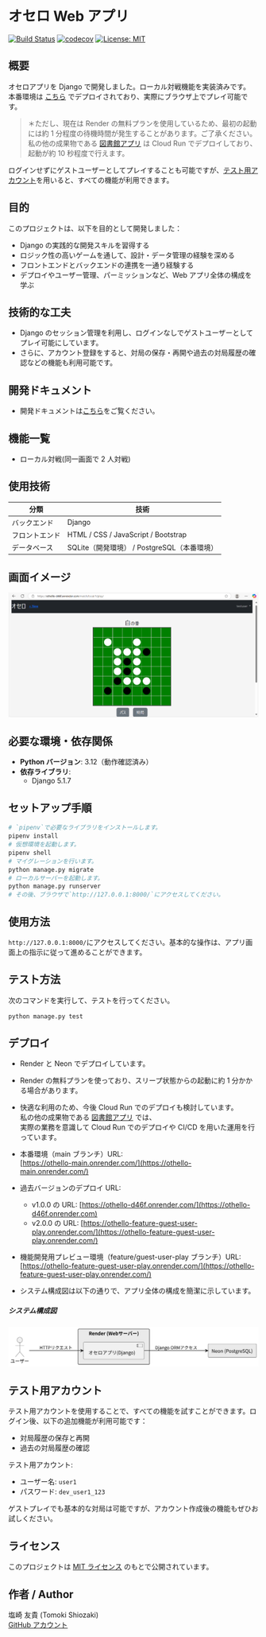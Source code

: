 # オセロ Web アプリ

[![Build Status](https://github.com/tomoki-shiozaki/othello/actions/workflows/ci.yml/badge.svg)](https://github.com/tomoki-shiozaki/othello/actions/workflows/ci.yml)
[![codecov](https://codecov.io/gh/tomoki-shiozaki/othello/graph/badge.svg?token=W0PHF5YR7Z)](https://codecov.io/gh/tomoki-shiozaki/othello)
[![License: MIT](https://img.shields.io/badge/License-MIT-yellow.svg)](LICENSE)

## 概要

オセロアプリを Django で開発しました。ローカル対戦機能を実装済みです。  
本番環境は [こちら](https://othello-main.onrender.com/) でデプロイされており、実際にブラウザ上でプレイ可能です。

> ＊ただし、現在は Render の無料プランを使用しているため、最初の起動には約 1 分程度の待機時間が発生することがあります。ご了承ください。
> 私の他の成果物である [図書館アプリ](https://github.com/tomoki-shiozaki/distributed-library) は Cloud Run でデプロイしており、起動が約 10 秒程度で行えます。

ログインせずにゲストユーザーとしてプレイすることも可能ですが、[テスト用アカウント](#テスト用アカウント)を用いると、すべての機能が利用できます。

## 目的

このプロジェクトは、以下を目的として開発しました：

- Django の実践的な開発スキルを習得する
- ロジック性の高いゲームを通して、設計・データ管理の経験を深める
- フロントエンドとバックエンドの連携を一通り経験する
- デプロイやユーザー管理、パーミッションなど、Web アプリ全体の構成を学ぶ

## 技術的な工夫

- Django のセッション管理を利用し、ログインなしでゲストユーザーとしてプレイ可能にしています。
- さらに、アカウント登録をすると、対局の保存・再開や過去の対局履歴の確認などの機能も利用可能です。

## 開発ドキュメント

- 開発ドキュメントは[こちら](docs/README.md)をご覧ください。

## 機能一覧

- ローカル対戦(同一画面で 2 人対戦)

## 使用技術

| 分類           | 技術                                        |
| -------------- | ------------------------------------------- |
| バックエンド   | Django                                      |
| フロントエンド | HTML / CSS / JavaScript / Bootstrap         |
| データベース   | SQLite（開発環境） / PostgreSQL（本番環境） |

## 画面イメージ

![ゲーム画面(2025/04/27)](docs/images/game_image_v0.2.0.png)

## 必要な環境・依存関係

- **Python バージョン**: 3.12（動作確認済み）
- **依存ライブラリ**:
  - Django 5.1.7

## セットアップ手順

```bash
# `pipenv`で必要なライブラリをインストールします。
pipenv install
# 仮想環境を起動します。
pipenv shell
# マイグレーションを行います。
python manage.py migrate
# ローカルサーバーを起動します。
python manage.py runserver
# その後、ブラウザで`http://127.0.0.1:8000/`にアクセスしてください。
```

## 使用方法

`http://127.0.0.1:8000/`にアクセスしてください。基本的な操作は、アプリ画面上の指示に従って進めることができます。

## テスト方法

次のコマンドを実行して、テストを行ってください。

```bash
python manage.py test
```

## デプロイ

- Render と Neon でデプロイしています。
- Render の無料プランを使っており、スリープ状態からの起動に約 1 分かかる場合があります。
- 快適な利用のため、今後 Cloud Run でのデプロイも検討しています。  
  私の他の成果物である [図書館アプリ](https://github.com/tomoki-shiozaki/distributed-library) では、  
  実際の業務を意識して Cloud Run でのデプロイや CI/CD を用いた運用を行っています。

- 本番環境（main ブランチ）URL:  
  [https://othello-main.onrender.com/](https://othello-main.onrender.com/)

- 過去バージョンのデプロイ URL:

  - v1.0.0 の URL: [https://othello-d46f.onrender.com/](https://othello-d46f.onrender.com)
  - v2.0.0 の URL: [https://othello-feature-guest-user-play.onrender.com/](https://othello-feature-guest-user-play.onrender.com/)

- 機能開発用プレビュー環境（feature/guest-user-play ブランチ）URL:  
  [https://othello-feature-guest-user-play.onrender.com/](https://othello-feature-guest-user-play.onrender.com/)

- システム構成図は以下の通りで、アプリ全体の構成を簡潔に示しています。

##### システム構成図

![システム構成図](docs/system_architecture/system_architecture/system_architecture.svg)

## テスト用アカウント

テスト用アカウントを使用することで、すべての機能を試すことができます。ログイン後、以下の追加機能が利用可能です：

- 対局履歴の保存と再開
- 過去の対局履歴の確認

テスト用アカウント:

- ユーザー名: `user1`
- パスワード: `dev_user1_123`

ゲストプレイでも基本的な対局は可能ですが、アカウント作成後の機能もぜひお試しください。

## ライセンス

このプロジェクトは [MIT ライセンス](LICENSE) のもとで公開されています。

## 作者 / Author

塩崎 友貴 (Tomoki Shiozaki)  
[GitHub アカウント](https://github.com/tomoki-shiozaki)
